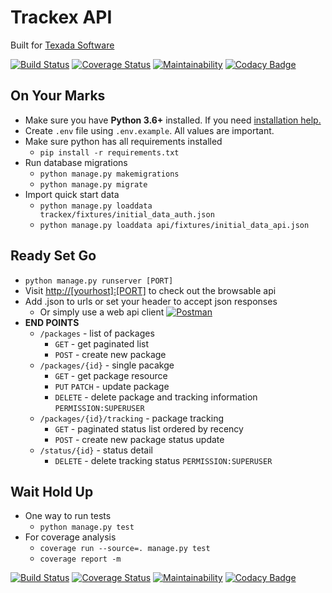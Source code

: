 # Trackex API

Built for [Texada Software](https://texadasoftware.com/)

[![Build Status](https://travis-ci.org/iamogbz/demo-texada.svg?branch=master)](https://travis-ci.org/iamogbz/demo-texada)
[![Coverage Status](https://coveralls.io/repos/github/iamogbz/demo-texada/badge.svg?branch=master)](https://coveralls.io/github/iamogbz/demo-texada?branch=master)
[![Maintainability](https://api.codeclimate.com/v1/badges/4c2b22402ea39b2360f8/maintainability)](https://codeclimate.com/github/iamogbz/demo-texada/maintainability)
[![Codacy Badge](https://api.codacy.com/project/badge/Grade/ce2937145fc34d54a420688976398f7e)](https://www.codacy.com/app/iamogbz/demo-texada)

## On Your Marks

- Make sure you have **Python 3.6+** installed. If you need [installation help.](http://docs.python-guide.org/en/latest/starting/installation/)
- Create `.env` file using `.env.example`. All values are important.
- Make sure python has all requirements installed
  - `pip install -r requirements.txt`
- Run database migrations
  - `python manage.py makemigrations`
  - `python manage.py migrate`
- Import quick start data
  - `python manage.py loaddata trackex/fixtures/initial_data_auth.json`
  - `python manage.py loaddata api/fixtures/initial_data_api.json`

## Ready Set Go

- `python manage.py runserver [PORT]`
- Visit [http://[yourhost]:[PORT]](http://localhost:8000) to check out the browsable api
- Add .json to urls or set your header to accept json responses
  - Or simply use a web api client [![Postman](https://www.getpostman.com/favicon.ico)](https://www.getpostman.com/)
- **END POINTS**
  - `/packages` - list of packages
    - `GET` - get paginated list
    - `POST` - create new package
  - `/packages/{id}` - single pacakge
    - `GET` - get package resource
    - `PUT` `PATCH` - update package
    - `DELETE` - delete package and tracking information `PERMISSION:SUPERUSER`
  - `/packages/{id}/tracking` - package tracking
    - `GET` - paginated status list ordered by recency
    - `POST` - create new package status update
  - `/status/{id}` - status detail
    - `DELETE` - delete tracking status `PERMISSION:SUPERUSER`

## Wait Hold Up

- One way to run tests
  - `python manage.py test`
- For coverage analysis
  - `coverage run --source=. manage.py test`
  - `coverage report -m`

[![Build Status](https://travis-ci.org/iamogbz/demo-texada.svg?branch=master)](https://travis-ci.org/iamogbz/demo-texada)
[![Coverage Status](https://coveralls.io/repos/github/iamogbz/demo-texada/badge.svg?branch=master)](https://coveralls.io/github/iamogbz/demo-texada?branch=master)
[![Maintainability](https://api.codeclimate.com/v1/badges/4c2b22402ea39b2360f8/maintainability)](https://codeclimate.com/github/iamogbz/demo-texada/maintainability)
[![Codacy Badge](https://api.codacy.com/project/badge/Grade/ce2937145fc34d54a420688976398f7e)](https://www.codacy.com/app/iamogbz/demo-texada)
